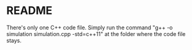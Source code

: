 # README
There's only one C++ code file. 
Simply run the command "g++ -o simulation simulation.cpp -std=c++11" at the folder where the code file stays.
